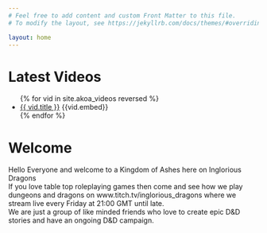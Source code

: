 ```yaml
---
# Feel free to add content and custom Front Matter to this file.
# To modify the layout, see https://jekyllrb.com/docs/themes/#overriding-theme-defaults

layout: home
---
```

<div class="container">
    <div class="row">
        <div class="col">
            <h1>Latest Videos</h1>
            <ul>
            {% for vid in site.akoa_videos reversed %}
            <li>
                <div class="col-md-auto">
                    <div class="row">
                    <a href="{{ vid.url | relative_url }}">{{ vid.title }}</a>
                    {{vid.embed}}
                    </div>
                </div>
            </li>
            {% endfor %}
            </ul>
        </div>
        <div class="col">
            <h1>Welcome</h1>
            <p>
                Hello Everyone and welcome to a Kingdom of Ashes here on Inglorious Dragons
<br />
If you love table top roleplaying games then come and see how we play dungeons and dragons on www.titch.tv/inglorious_dragons where we stream live every Friday at 21:00 GMT until late.
<br />
We are just a group of like minded friends who love to create epic D&D stories and have an ongoing D&D campaign.
            </p>
        </div>
    </div>
</div>